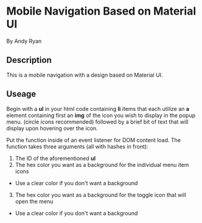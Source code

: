 # Mobile Navigation Based on Material UI

By Andy Ryan

## Description

This is a mobile navigation with a design based on Material UI.

## Useage

Begin with a **ul** in your html code containing **li** items that each utilize an **a** element containing first an **img** of the icon you wish to display in the popup menu. (circle icons recommended) followed by a brief bit of text that will display upon hovering over the icon.

Put the function inside of an event listener for DOM content load. The function takes three arguments (all with hashes in front):

1. The ID of the aforementioned **ul**
2. The hex color you want as a background for the individual menu item icons

- Use a clear color if you don't want a background

3. The hex color you want as a background for the toggle icon that will open the menu

- Use a clear color if you don't want a background
